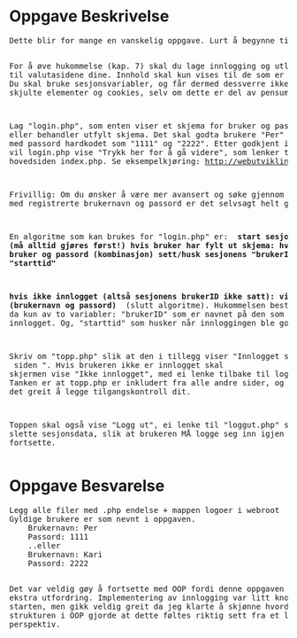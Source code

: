 <h1>Oppgave Beskrivelse</h1>
<pre>
Dette blir for mange en vanskelig oppgave. Lurt å begynne tidlig.

For å øve hukommelse (kap. 7) skal du lage innlogging og utlogging til valutasidene dine.
Innhold skal kun vises til de som er innlogget.
Du skal bruke sesjonsvariabler, og får dermed dessverre ikke øvd på GET,
skjulte elementer og cookies, selv om dette er del av pensum.

Lag "login.php", som enten viser et skjema for bruker og passord, eller behandler utfylt skjema.
Det skal godta brukere "Per" og "Kari" med passord hardkodet som "1111" og "2222".
Etter godkjent innlogging vil login.php vise "Trykk her for å gå videre",
som lenker til hovedsiden index.php.
Se eksempelkjøring: http://webutvikling.stud.himolde.no/~kd/IBE102/kryptovaluta/

Frivillig: Om du ønsker å være mer avansert og søke gjennom en tabell med registrerte brukernavn og passord er det selvsagt helt greit.

En algoritme som kan brukes for "login.php" er:
<strong>
start sesjon (må alltid gjøres først!)
hvis bruker har fylt ut skjema:
   hvis godkjent bruker og passord (kombinasjon)
      sett/husk sesjonens "brukerID" og "starttid"

hvis ikke innlogget (altså sesjonens brukerID ikke satt):
   vis skjema (brukernavn og passord)
 </strong>
(slutt algoritme). Hukommelsen består da kun av to variabler:  "brukerID" som er navnet på den som er innlogget.
Og, "starttid" som husker når innloggingen ble godkjent.

Skriv om "topp.php" slik at den i tillegg viser "Innlogget som bruker <brukerID> siden <starttid>".
Hvis brukeren ikke er innlogget skal skjermen vise "Ikke innlogget", med ei lenke tilbake til login.php.
Tanken er at topp.php er inkludert fra alle andre sider, og dermed er det greit å legge tilgangskontroll dit.

Toppen skal også vise "Logg ut", ei lenke til "loggut.php" som vil slette sesjonsdata,
slik at brukeren MÅ logge seg inn igjen for å fortsette.
</pre>


<h1>Oppgave Besvarelse</h1>
<pre>
Legg alle filer med .php endelse + mappen logoer i webroot
Gyldige brukere er som nevnt i oppgaven.
    Brukernavn: Per
    Passord: 1111
    ..eller
    Brukernavn: Kari
    Passord: 2222

Det var veldig gøy å fortsette med OOP fordi denne oppgaven ga en ekstra utfordring.
Implementering av innlogging var litt knotete i starten, men gikk veldig greit
da jeg klarte å skjønne hvordan strukturen i OOP gjorde at dette føltes riktig
sett fra et logiskt perspektiv.
</pre>
